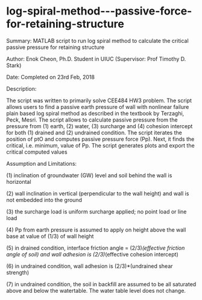 # log-spiral-method---passive-force-for-retaining-structure

Summary: MATLAB script to run log spiral method to calculate the critical passive pressure for retaining structure

Author: Enok Cheon, Ph.D. Student in UIUC (Supervisor: Prof Timothy D. Stark)

Date: Completed on 23rd Feb, 2018

Description:

The script was written to primarily solve CEE484 HW3 problem. The script allows users to find a passive earth pressure of wall with nonlinear failure plain based log spiral method as described in the textbook by Terzaghi, Peck, Mesri. The script allows to calculate passive pressure from the pressure from (1) earth, (2) water, (3) surcharge and (4) cohesion intercept for both (1) drained and (2) undrained condition. The script iterates the position of ptO and computes passive pressure force (Pp). Next, it finds the critical, i.e. minimum, value of Pp. The script generates plots and export the critical computed values
    
Assumption and Limitations:

(1) inclination of groundwater (GW) level and soil behind the wall is horizontal

(2) wall inclination in vertical (perpendicular to the wall height) and wall is not embedded into the ground

(3) the surcharge load is uniform surcharge applied; no point load or line load

(4) Pp from earth pressure is assumed to apply on height above the wall base at value of (1/3) of wall height

(5) in drained condition, interface friction angle = (2/3)*(effective friction angle of soil) and wall adhesion is (2/3)*(effective cohesion intercept)

(6) in undrained condition, wall adhesion is (2/3)*(undrained shear strength)

(7) in undrained condition, the soil in backfill are assumed to be all saturated above and below the watertable. The water table level does not change.
